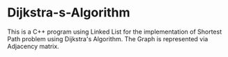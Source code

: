 # Dijkstra-s-Algorithm
This is a C++ program using Linked List for the implementation of Shortest Path problem using Dijkstra's Algorithm. The Graph is represented via Adjacency matrix. 
